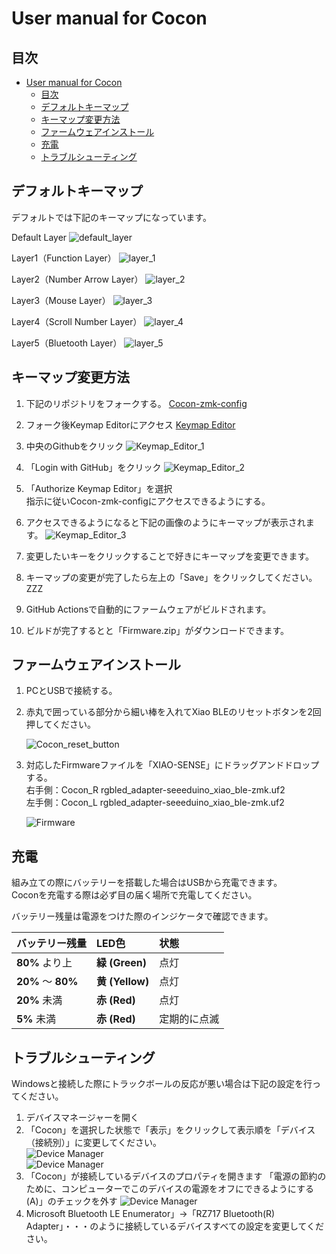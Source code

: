 # User manual for Cocon

## 目次

- [User manual for Cocon](#user-manual-for-cocon)
  - [目次](#目次)
  - [デフォルトキーマップ](#デフォルトキーマップ)
  - [キーマップ変更方法](#キーマップ変更方法)
  - [ファームウェアインストール](#ファームウェアインストール)
  - [充電](#充電)
  - [トラブルシューティング](#トラブルシューティング)


## デフォルトキーマップ

デフォルトでは下記のキーマップになっています。

Default Layer
![default_layer](image/default_layer.png)

Layer1（Function Layer）
![layer_1](image/layer_1.png)

Layer2（Number Arrow  Layer）
![layer_2](image/layer_2.png)

Layer3（Mouse Layer）
![layer_3](image/layer_3.png)

Layer4（Scroll Number Layer）
![layer_4](image/layer_4.png)

Layer5（Bluetooth Layer）
![layer_5](image/layer_5.png)

## キーマップ変更方法

1. 下記のリポジトリをフォークする。
    [Cocon-zmk-config](https://github.com/waressyoi/Cocon-zmk-config.git)
1. フォーク後Keymap Editorにアクセス
    [Keymap Editor](https://nickcoutsos.github.io/keymap-editor/)
1. 中央のGithubをクリック
    ![Keymap_Editor_1](image/Keymap_Editor_1.png)
1. 「Login with GitHub」をクリック
    ![Keymap_Editor_2](image/Keymap_Editor_2.png)
1. 「Authorize Keymap Editor」を選択  
    指示に従いCocon-zmk-configにアクセスできるようにする。
1. アクセスできるようになると下記の画像のようにキーマップが表示されます。
![Keymap_Editor_3](image/Keymap_Editor_3.png)

1. 変更したいキーをクリックすることで好きにキーマップを変更できます。
1. キーマップの変更が完了したら左上の「Save」をクリックしてください。ZZZ
1. GitHub Actionsで自動的にファームウェアがビルドされます。
1. ビルドが完了するとと「Firmware.zip」がダウンロードできます。

## ファームウェアインストール

1. PCとUSBで接続する。
1. 赤丸で囲っている部分から細い棒を入れてXiao BLEのリセットボタンを2回押してください。

    ![Cocon_reset_button](image/Cocon_reset_button.drawio.png)

1. 対応したFirmwareファイルを「XIAO-SENSE」にドラッグアンドドロップする。  
    右手側：Cocon_R rgbled_adapter-seeeduino_xiao_ble-zmk.uf2  
    左手側：Cocon_L rgbled_adapter-seeeduino_xiao_ble-zmk.uf2

    ![Firmware](image/Firmware.png)

## 充電

組み立ての際にバッテリーを搭載した場合はUSBから充電できます。  
Coconを充電する際は必ず目の届く場所で充電してください。

バッテリー残量は電源をつけた際のインジケータで確認できます。

| バッテリー残量 | LED色 | 状態 |
| :--- | :--- | :--- |
| **80%** より上 | **緑 (Green)** | 点灯 |
| **20%** ～ **80%** | **黄 (Yellow)** | 点灯 |
| **20%** 未満 | **赤 (Red)** | 点灯 |
| **5%** 未満 | **赤 (Red)** | 定期的に点滅 |

## トラブルシューティング

Windowsと接続した際にトラックボールの反応が悪い場合は下記の設定を行ってください。

1. デバイスマネージャーを開く
1. 「Cocon」を選択した状態で「表示」をクリックして表示順を「デバイス（接続別）」に変更してください。  
    ![Device Manager](image/Device_manager_1.png)  
    ![Device Manager](image/Device_manager_2.png)
1. 「Cocon」が接続しているデバイスのプロパティを開きます
    「電源の節約のために、コンピューターでこのデバイスの電源をオフにできるようにする(A)」のチェックを外す
    ![Device Manager](image/Device_manager_3.png)
1. Microsoft Bluetooth LE Enumerator」→「RZ717 Bluetooth(R) Adapter」・・・のように接続しているデバイスすべての設定を変更してください。

